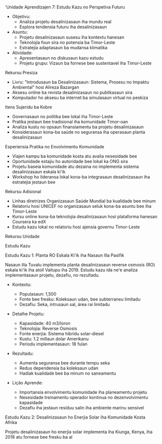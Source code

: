 'Unidade Aprendizajen 7: Estudu Kazu no Perspetiva Futuru
- Objetivu:
  * Analiza projetu desalinizasaun iha mundu real
  * Esplora tendensia futuru iha desalinizasaun
- Asuntu:
  * Projetu desalinizasaun susesu iha kontextu hanesan
  * Teknolojia foun sira no potensia ba Timor-Leste
  * Estratejia adaptasaun ba mudansa klimatika
- Atividade:
  * Apresentasaun no diskusaun kazu estudu
  * Projetu grupu: Vizaun ba fornese bee sustentavel iha Timor-Leste

Rekursu Presiza

- Livru: "Introdusaun ba Desalinizasaun: Sistema, Prosesu no Impaktu Ambiental" hosi Alireza Bazargan
- Aksesu online ba revista desalinizasaun no publikasaun sira
- Komputador ho aksesu ba internet ba simulasaun virtual no peskiza

Itens Sujeridu ba Kobre

- Governasaun no politika bee lokal iha Timor-Leste
- Pratika jestaun bee tradisional iha komunidade Timor-oan
- Analiza kustu no opsaun finansiamentu ba projetu desalinizasaun
- Konsiderasaun kona-ba saúde no seguransa iha operasaun planta desalinizasaun

Esperiensia Pratika no Envolvimentu Komunidade

- Viajen kampu ba komunidade kosta atu avalia nesesidade bee
- Oportunidade estajiu ho autoridade bee lokal ka ONG sira
- Projetu baseia komunidade atu dezaina no implementa sistema desalinizasaun eskala ki'ik
- Workshop ho lideransa lokal kona-ba integrasaun desalinizasaun iha estratejia jestaun bee

Rekursu Adisional

- Linhas diretrizes Organizasaun Saúde Mundial ba kualidade bee minum
- Relatoriu hosi UNICEF no organizasaun seluk kona-ba asuntu bee iha Timor-Leste
- Kursu online kona-ba teknolojia desalinizasaun hosi plataforma hanesan Coursera ka edX
- Estudu kazu lokal no relatoriu hosi ajensia governu Timor-Leste

Rekursu Unidade

Estudu Kazu

Estudu Kazu 1: Planta RO Eskala Ki'ik iha Nasaun Illa Pasifik

Nasaun illa Tuvalu implementa planta desalinizasaun reverse osmosis (RO) eskala ki'ik iha atoll Vaitupu iha 2019. Estudu kazu ida ne'e analiza implementasaun projetu, dezafiu, no rezultadu.

- Kontextu:
  * Populasaun: 1,500
  * Fonte bee fresku: Koleksaun udan, bee subterraneu limitadu
  * Dezafiu: Seka, intrusaun sal, área rai limitadu

- Detalhe Projetu:
  * Kapasidade: 40 m3/loron
  * Teknolojia: Reverse Osmosis
  * Fonte enerjia: Sistema hibridu solar-diesel
  * Kustu: 1.2 millaun dolar Amerikanu
  * Períodu implementasaun: 18 fulan

- Rezultadu:
  * Aumenta seguransa bee durante tempu seka
  * Redus dependensia ba koleksaun udan
  * Hadiak kualidade bee ba minum no saneamentu

- Lição Aprende:
  * Importansia envolvimentu komunidade iha planeamentu projetu
  * Nesesidade treinamentu operador kontinua no dezenvolvimentu kapasidade
  * Dezafiu iha jestaun resíduu salin iha ambiente marinu sensivel

Estudu Kazu 2: Desalinizasaun ho Enerjia Solar iha Komunidade Kosta Afrika

Projetu desalinizasaun ho enerjia solar implementa iha Kiunga, Kenya, iha 2018 atu fornese bee fresku ba al